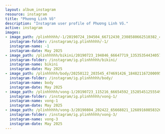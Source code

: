 ```yaml
---
layout: album_instagram
resource: instagram
title: "Phương Linh Võ"
description: "Instagram user profile of Phương Linh Võ."
active: instagram
images: 
- image_path: /plinhhhhh/-1/20190724_194504_66712430_2308580662510382_469962428154578004_n.jpg
  instagram-folder: /instagram/ig.plinhhhhh/-1/
  instagram-name: -1
  instagram-date: May 2025
- image_path: /plinhhhhh/bikini/20190723_194846_66647719_135353544340574_3052302261950490736_n.jpg
  instagram-folder: /instagram/ig.plinhhhhh/bikini/
  instagram-name: bikini
  instagram-date: May 2025
- image_path: /plinhhhhh/body/20250122_203545_474691426_18482116720009573_3772478610131506963_n.jpg
  instagram-folder: /instagram/ig.plinhhhhh/body/
  instagram-name: body
  instagram-date: May 2025
- image_path: /plinhhhhh/vong-1/20190723_115216_66654592_152854512555490_5181816854173098855_n.jpg
  instagram-folder: /instagram/ig.plinhhhhh/vong-1/
  instagram-name: vong-1
  instagram-date: May 2025
- image_path: /plinhhhhh/vong-3/20190804_202422_65668821_126891608583260_1201612068789144040_n.jpg
  instagram-folder: /instagram/ig.plinhhhhh/vong-3/
  instagram-name: vong-3
  instagram-date: May 2025
---
```

